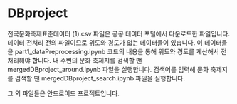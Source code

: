 # DBproject
전국문화축제표준데이터 (1).csv 파일은 공공 데이터 포털에서 다운로드한 파일입니다.
데이터 전처리 전의 파일이므로 위도와 경도가 없는 데이터들이 있습니다.
이 데이터들을 part1_dataPreprocessing.ipynb 코드의 내용을 통해 위도와 경도를 계산해서 전처리해야 합니다.
내 주변의 문화 축제지를 검색할 땐 mergedDBproject_around.ipynb 파일을 실행합니다.
검색어를 입력해 문화 축제지를 검색할 땐 mergedDBproject_search.ipynb 파일을 실행합니다.

그 외 파일들은 안드로이드 프로젝트입니다.
